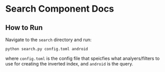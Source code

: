 # Search Component Docs

## How to Run
Navigate to the `search` directory and run:
```
python search.py config.toml android
```

where `config.toml` is the config file that speicfies what analyers/filters to use for creating the inverted index, and `android` is the query.
